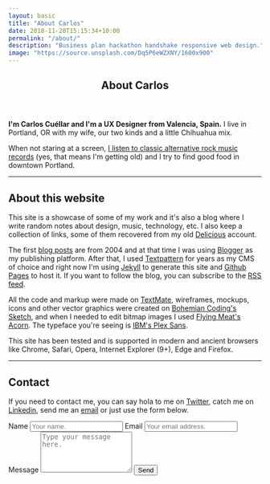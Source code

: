 ```yaml
---
layout: basic
title: "About Carlos"
date: 2018-11-28T15:15:34+10:00
permalink: "/about/"
description: "Business plan hackathon handshake responsive web design."
image: "https://source.unsplash.com/Dq5P6eWZXNY/1600x900"
---
```


<article class="post">
  <header class="header-bg">
    <h1>About Carlos</h1>
  </header>
  <p><strong>I'm Carlos Cuéllar and I'm a UX Designer from Valencia, Spain.</strong> I live in Portland, OR with my wife, our two kinds and a little Chihuahua mix.</p>
  <p>When not staring at a screen, <a href="https://www.last.fm/user/txarly">I listen to classic alternative rock music records</a> (yes, that means I'm getting old) and I try to find good food in downtown Portland.</p>
  <hr>
  <h2 class="h4">About this website</h2>
  <p>This site is a showcase of some of my work and it's also a blog where I write random notes about design, music, technology, etc. I also keep a collection of links, some of them recovered from my old <a href="https://en.wikipedia.org/wiki/Delicious_(website)">Delicious</a> account.</p>
  <p>The first <a href="/blog/archive">blog posts</a> are from 2004 and at that time I was using <a href="https://www.blogger.com/">Blogger</a> as my publishing platform. After that, I used <a href="https://textpattern.com/">Textpattern</a> for years as my CMS of choice and right now I'm using <a href="https://jekyllrb.com/">Jekyll</a> to generate this site and <a href="https://pages.github.com/">Github Pages</a> to host it. If you want to follow the blog, you can subscribe to the <a href="/atom">RSS feed</a>.</p>
  <p>All the code and markup were made on <a href="https://macromates.com">TextMate</a>, wireframes, mockups, icons and other vector graphics were created on <a href="https://www.sketchapp.com/">Bohemian Coding's Sketch</a>, and when I needed to edit bitmap images I used <a href="https://flyingmeat.com/acorn/">Flying Meat's Acorn</a>. The typeface you're seeing is <a href="https://www.ibm.com/plex/">IBM's Plex Sans</a>.</p>
  <p>This site has been tested and is supported in modern and ancient browsers like Chrome, Safari, Opera, Internet Explorer (9+), Edge and Firefox.</p>
  <hr>
  <h2 class="h4">Contact</h2>
  <p>If you need to contact me, you can say hola to me on <a href="https://twitter.com/uxcuellar" rel="me">Twitter</a>, catch me on <a href="https://www.linkedin.com/in/uxcuellar" rel="me">Linkedin</a>, send me an <a href="mailto:uxcuellar@gmail.com" rel="me">email</a> or just use the form below.</p>
  <form method="POST" action="https://formspree.io/f/mnqobyla">
    <label for="name">Name</label>
    <input type="text" name="name" placeholder="Your name.">
    <label for="email">Email</label>
    <input type="email" name="email" placeholder="Your email address.">
    <label for="message">Message</label>
    <textarea name="message" placeholder="Type your message here." rows="5"></textarea>
    <button class="button" type="submit">Send</button>
  </form>
</article>
